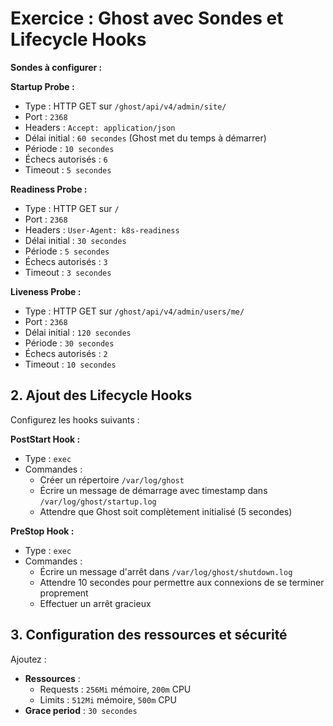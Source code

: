 # Exercice : Ghost avec Sondes et Lifecycle Hooks

**Sondes à configurer :**

**Startup Probe :**
- Type : HTTP GET sur `/ghost/api/v4/admin/site/`
- Port : `2368`
- Headers : `Accept: application/json`
- Délai initial : `60 secondes` (Ghost met du temps à démarrer)
- Période : `10 secondes`
- Échecs autorisés : `6`
- Timeout : `5 secondes`

**Readiness Probe :**
- Type : HTTP GET sur `/`
- Port : `2368`
- Headers : `User-Agent: k8s-readiness`
- Délai initial : `30 secondes`
- Période : `5 secondes`
- Échecs autorisés : `3`
- Timeout : `3 secondes`

**Liveness Probe :**
- Type : HTTP GET sur `/ghost/api/v4/admin/users/me/`
- Port : `2368`
- Délai initial : `120 secondes`
- Période : `30 secondes`
- Échecs autorisés : `2`
- Timeout : `10 secondes`

## 2. Ajout des Lifecycle Hooks

Configurez les hooks suivants :

**PostStart Hook :**
- Type : `exec`
- Commandes :
  - Créer un répertoire `/var/log/ghost`
  - Écrire un message de démarrage avec timestamp dans `/var/log/ghost/startup.log`
  - Attendre que Ghost soit complètement initialisé (5 secondes)

**PreStop Hook :**
- Type : `exec`
- Commandes :
  - Écrire un message d'arrêt dans `/var/log/ghost/shutdown.log`
  - Attendre 10 secondes pour permettre aux connexions de se terminer proprement
  - Effectuer un arrêt gracieux

## 3. Configuration des ressources et sécurité

Ajoutez :
- **Ressources** :
  - Requests : `256Mi` mémoire, `200m` CPU
  - Limits : `512Mi` mémoire, `500m` CPU
- **Grace period** : `30 secondes`

